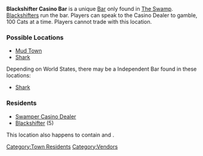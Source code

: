**Blackshifter Casino Bar** is a unique [Bar](Bar.md "wikilink") only found
in [The Swamp](The_Swamp.md "wikilink").
[Blackshifters](Blackshifters.md "wikilink") run the bar. Players can speak
to the Casino Dealer to gamble, 100 Cats at a time. Players cannot trade
with this location.

### Possible Locations

- [Mud Town](Mud_Town.md "wikilink")
- [Shark](Shark.md "wikilink")

Depending on World States, there may be a Independent Bar found in these
locations:

- [Shark](Shark.md "wikilink")

### Residents

- [Swamper Casino Dealer](Swamper_Casino_Dealer.md "wikilink")
- [Blackshifter](Blackshifter.md "wikilink") (5)

This location also happens to contain [](Letter_To_Darkbrow.md) and [](Memo_From_Big_Grim.md).

[Category:Town Residents](Category:Town_Residents "wikilink")
[Category:Vendors](Category:Vendors "wikilink")